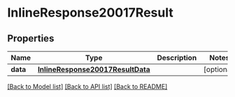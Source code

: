 # InlineResponse20017Result

## Properties
Name | Type | Description | Notes
------------ | ------------- | ------------- | -------------
**data** | [**InlineResponse20017ResultData**](InlineResponse20017ResultData.md) |  | [optional] 

[[Back to Model list]](../README.md#documentation-for-models) [[Back to API list]](../README.md#documentation-for-api-endpoints) [[Back to README]](../README.md)


